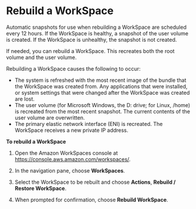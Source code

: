 # Rebuild a WorkSpace<a name="rebuild-workspace"></a>

Automatic snapshots for use when rebuilding a WorkSpace are scheduled every 12 hours\. If the WorkSpace is healthy, a snapshot of the user volume is created\. If the WorkSpace is unhealthy, the snapshot is not created\.

If needed, you can rebuild a WorkSpace\. This recreates both the root volume and the user volume\.

Rebuilding a WorkSpace causes the following to occur:
+ The system is refreshed with the most recent image of the bundle that the WorkSpace was created from\. Any applications that were installed, or system settings that were changed after the WorkSpace was created are lost\.
+ The user volume \(for Microsoft Windows, the D: drive; for Linux, /home\) is recreated from the most recent snapshot\. The current contents of the user volume are overwritten\.
+ The primary elastic network interface \(ENI\) is recreated\. The WorkSpace receives a new private IP address\.

**To rebuild a WorkSpace**

1. Open the Amazon WorkSpaces console at [https://console\.aws\.amazon\.com/workspaces/](https://console.aws.amazon.com/workspaces/)\.

1. In the navigation pane, choose **WorkSpaces**\.

1. Select the WorkSpace to be rebuilt and choose **Actions**, **Rebuild / Restore WorkSpace**\.

1. When prompted for confirmation, choose **Rebuild WorkSpace**\.